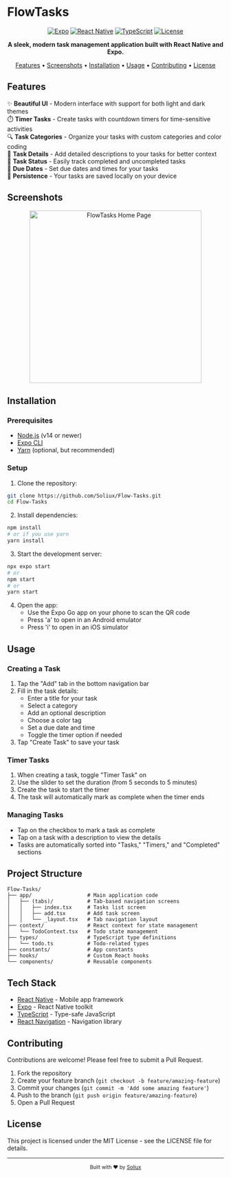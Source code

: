 # FlowTasks

<div align="center">

[![Expo](https://img.shields.io/badge/Expo-1B1F23?style=for-the-badge&logo=expo&logoColor=white)](https://expo.dev/)
[![React Native](https://img.shields.io/badge/React_Native-20232A?style=for-the-badge&logo=react&logoColor=61DAFB)](https://reactnative.dev/)
[![TypeScript](https://img.shields.io/badge/TypeScript-007ACC?style=for-the-badge&logo=typescript&logoColor=white)](https://www.typescriptlang.org/)
[![License](https://img.shields.io/badge/License-MIT-blue.svg?style=for-the-badge)](LICENSE)

**A sleek, modern task management application built with React Native and Expo.**

[Features](#features) •
[Screenshots](#screenshots) •
[Installation](#installation) •
[Usage](#usage) •
[Contributing](#contributing) •
[License](#license)

</div>

## Features

✨ **Beautiful UI** - Modern interface with support for both light and dark themes  
⏱️ **Timer Tasks** - Create tasks with countdown timers for time-sensitive activities  
🔍 **Task Categories** - Organize your tasks with custom categories and color coding  
📝 **Task Details** - Add detailed descriptions to your tasks for better context  
🔄 **Task Status** - Easily track completed and uncompleted tasks  
📅 **Due Dates** - Set due dates and times for your tasks  
💾 **Persistence** - Your tasks are saved locally on your device

## Screenshots

<div align="center">
  <img src="https://i.ibb.co/8gLZBGBt/SCR-20250327-elcs.png" alt="FlowTasks Home Page" width="400"/>
</div>

## Installation

### Prerequisites

- [Node.js](https://nodejs.org/) (v14 or newer)
- [Expo CLI](https://docs.expo.dev/get-started/installation/)
- [Yarn](https://yarnpkg.com/) (optional, but recommended)

### Setup

1. Clone the repository:

```bash
git clone https://github.com/Soliux/Flow-Tasks.git
cd Flow-Tasks
```

2. Install dependencies:

```bash
npm install
# or if you use yarn
yarn install
```

3. Start the development server:

```bash
npx expo start
# or
npm start
# or
yarn start
```

4. Open the app:
   - Use the Expo Go app on your phone to scan the QR code
   - Press 'a' to open in an Android emulator
   - Press 'i' to open in an iOS simulator

## Usage

### Creating a Task

1. Tap the "Add" tab in the bottom navigation bar
2. Fill in the task details:
   - Enter a title for your task
   - Select a category
   - Add an optional description
   - Choose a color tag
   - Set a due date and time
   - Toggle the timer option if needed
3. Tap "Create Task" to save your task

### Timer Tasks

1. When creating a task, toggle "Timer Task" on
2. Use the slider to set the duration (from 5 seconds to 5 minutes)
3. Create the task to start the timer
4. The task will automatically mark as complete when the timer ends

### Managing Tasks

- Tap on the checkbox to mark a task as complete
- Tap on a task with a description to view the details
- Tasks are automatically sorted into "Tasks," "Timers," and "Completed" sections

## Project Structure

```
Flow-Tasks/
├── app/                  # Main application code
│   ├── (tabs)/           # Tab-based navigation screens
│   │   ├── index.tsx     # Tasks list screen
│   │   ├── add.tsx       # Add task screen
│   │   └── _layout.tsx   # Tab navigation layout
├── context/              # React context for state management
│   └── TodoContext.tsx   # Todo state management
├── types/                # TypeScript type definitions
│   └── todo.ts           # Todo-related types
├── constants/            # App constants
├── hooks/                # Custom React hooks
└── components/           # Reusable components
```

## Tech Stack

- [React Native](https://reactnative.dev/) - Mobile app framework
- [Expo](https://expo.dev/) - React Native toolkit
- [TypeScript](https://www.typescriptlang.org/) - Type-safe JavaScript
- [React Navigation](https://reactnavigation.org/) - Navigation library

## Contributing

Contributions are welcome! Please feel free to submit a Pull Request.

1. Fork the repository
2. Create your feature branch (`git checkout -b feature/amazing-feature`)
3. Commit your changes (`git commit -m 'Add some amazing feature'`)
4. Push to the branch (`git push origin feature/amazing-feature`)
5. Open a Pull Request

## License

This project is licensed under the MIT License - see the LICENSE file for details.

---

<div align="center">
  <sub>Built with ❤️ by <a href="https://github.com/Soliux">Soliux</a></sub>
</div>

